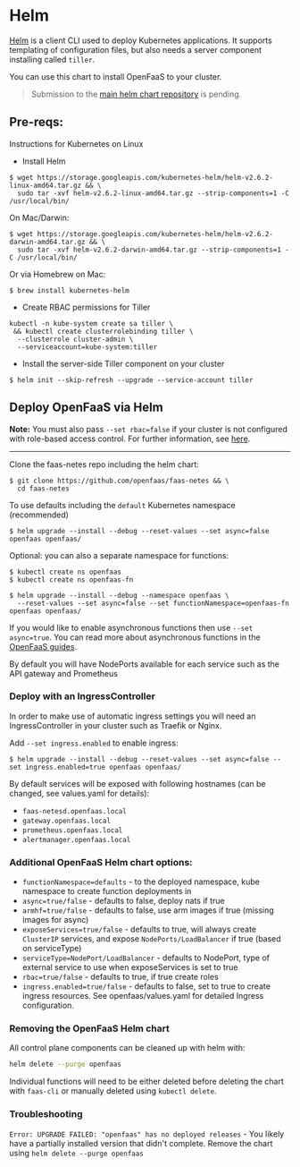 # Helm

[Helm](https://github.com/kubernetes/helm) is a client CLI used to deploy Kubernetes
applications. It supports templating of configuration files, but also needs a server
component installing called `tiller`.

You can use this chart to install OpenFaaS to your cluster.

> Submission to the [main helm chart repository](https://github.com/kubernetes/charts) is pending.

## Pre-reqs:

Instructions for Kubernetes on Linux

* Install Helm

```
$ wget https://storage.googleapis.com/kubernetes-helm/helm-v2.6.2-linux-amd64.tar.gz && \
  sudo tar -xvf helm-v2.6.2-linux-amd64.tar.gz --strip-components=1 -C /usr/local/bin/
```

On Mac/Darwin:

```
$ wget https://storage.googleapis.com/kubernetes-helm/helm-v2.6.2-darwin-amd64.tar.gz && \
  sudo tar -xvf helm-v2.6.2-darwin-amd64.tar.gz --strip-components=1 -C /usr/local/bin/

```

Or via Homebrew on Mac:

```
$ brew install kubernetes-helm
```

* Create RBAC permissions for Tiller

```
kubectl -n kube-system create sa tiller \
 && kubectl create clusterrolebinding tiller \
  --clusterrole cluster-admin \
  --serviceaccount=kube-system:tiller
```

* Install the server-side Tiller component on your cluster

```
$ helm init --skip-refresh --upgrade --service-account tiller
```

## Deploy OpenFaaS via Helm

**Note:** You must also pass `--set rbac=false` if your cluster is not configured with role-based access control. For further information, see [here](https://kubernetes.io/docs/admin/authorization/rbac/).

---

Clone the faas-netes repo including the helm chart:

```
$ git clone https://github.com/openfaas/faas-netes && \
  cd faas-netes
```

To use defaults including the `default` Kubernetes namespace (recommended)

```
$ helm upgrade --install --debug --reset-values --set async=false openfaas openfaas/
```

Optional: you can also a separate namespace for functions:

```
$ kubectl create ns openfaas
$ kubectl create ns openfaas-fn

$ helm upgrade --install --debug --namespace openfaas \
  --reset-values --set async=false --set functionNamespace=openfaas-fn openfaas openfaas/
```

If you would like to enable asynchronous functions then use `--set async=true`. You can read more about asynchronous functions in the [OpenFaaS guides](https://github.com/openfaas/faas/tree/master/guide).

By default you will have NodePorts available for each service such as the API gateway and Prometheus

### Deploy with an IngressController

In order to make use of automatic ingress settings you will need an IngressController in your cluster such as Traefik or Nginx.

Add `--set ingress.enabled` to enable ingress:

```
$ helm upgrade --install --debug --reset-values --set async=false --set ingress.enabled=true openfaas openfaas/
```

By default services will be exposed with following hostnames (can be changed, see values.yaml for details):
* `faas-netesd.openfaas.local`
* `gateway.openfaas.local`
* `prometheus.openfaas.local`
* `alertmanager.openfaas.local`

### Additional OpenFaaS Helm chart options:

* `functionNamespace=defaults` - to the deployed namespace, kube namespace to create function deployments in
* `async=true/false` - defaults to false, deploy nats if true
* `armhf=true/false` - defaults to false, use arm images if true (missing images for async)
* `exposeServices=true/false` - defaults to true, will always create `ClusterIP` services, and expose `NodePorts/LoadBalancer` if true (based on serviceType)
* `serviceType=NodePort/LoadBalancer` - defaults to NodePort, type of external service to use when exposeServices is set to true
* `rbac=true/false` - defaults to true, if true create roles
* `ingress.enabled=true/false` - defaults to false, set to true to create ingress resources. See openfaas/values.yaml for detailed Ingress configuration.

### Removing the OpenFaaS Helm chart

All control plane components can be cleaned up with helm with:

```bash
helm delete --purge openfaas
```

Individual functions will need to be either deleted before deleting the chart with `faas-cli` or manually deleted using `kubectl delete`.

### Troubleshooting

```Error: UPGRADE FAILED: "openfaas" has no deployed releases``` - You likely have a partially installed version that didn't complete. Remove the chart using ```helm delete --purge openfaas```
